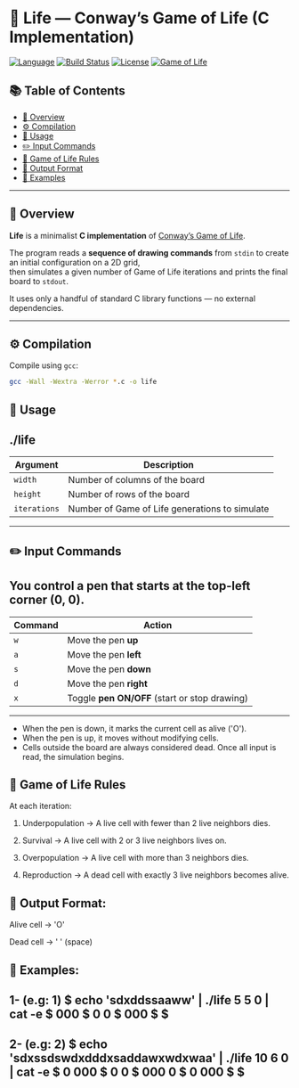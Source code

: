 # 🧬 Life — Conway’s Game of Life (C Implementation)

[![Language](https://img.shields.io/badge/language-C-blue.svg)](https://en.wikipedia.org/wiki/C_(programming_language))
[![Build Status](https://img.shields.io/badge/build-passing-brightgreen.svg)](#)
[![License](https://img.shields.io/badge/license-MIT-lightgrey.svg)](LICENSE)
[![Game of Life](https://img.shields.io/badge/Conway-Game%20of%20Life-blueviolet.svg)](https://en.wikipedia.org/wiki/Conway%27s_Game_of_Life)

## 📚 Table of Contents
- [📖 Overview](#overview)
- [⚙️ Compilation](#compilation)
- [🚀 Usage](#usage)
- [✏️ Input Commands](#input-commands)
- [🧠 Game of Life Rules](#game-of-life-rules)
- [🧩 Output Format](#output-format)
- [🧪 Examples](#examples)

---

## 📖 Overview

**Life** is a minimalist **C implementation** of [Conway’s Game of Life](https://en.wikipedia.org/wiki/Conway%27s_Game_of_Life).

The program reads a **sequence of drawing commands** from `stdin` to create an initial configuration on a 2D grid,  
then simulates a given number of Game of Life iterations and prints the final board to `stdout`.

It uses only a handful of standard C library functions — no external dependencies.

---

## ⚙️ Compilation

Compile using `gcc`:

```bash
gcc -Wall -Wextra -Werror *.c -o life
```

## 🚀 Usage
./life <width> <height> <iterations>
----------------------------------------------------------------
| Argument     | Description                                    |
| ------------ | ---------------------------------------------- |
| `width`      | Number of columns of the board                 |
| `height`     | Number of rows of the board                    |
| `iterations` | Number of Game of Life generations to simulate |
----------------------------------------------------------------

## ✏️ Input Commands
You control a pen that starts at the top-left corner (0, 0).
-----------------------------------------------------------
| Command | Action                                         |
| ------- | ---------------------------------------------- |
| `w`     | Move the pen **up**                            |
| `a`     | Move the pen **left**                          |
| `s`     | Move the pen **down**                          |
| `d`     | Move the pen **right**                         |
| `x`     | Toggle **pen ON/OFF** (start or stop drawing)  |
-----------------------------------------------------------
  - When the pen is down, it marks the current cell as alive ('O').
  - When the pen is up, it moves without modifying cells.
  - Cells outside the board are always considered dead.
Once all input is read, the simulation begins.

## 🧠 Game of Life Rules

At each iteration:

 1. Underpopulation → A live cell with fewer than 2 live neighbors dies.

 2. Survival → A live cell with 2 or 3 live neighbors lives on.

 3. Overpopulation → A live cell with more than 3 neighbors dies.

 4. Reproduction → A dead cell with exactly 3 live neighbors becomes alive.

## 🧩 Output Format:

Alive cell → 'O'

Dead cell → ' ' (space)

## 🧪 Examples:

1- (e.g: 1)
$ echo 'sdxddssaaww' | ./life 5 5 0 | cat -e
     $
 000 $
 0 0 $
 000 $
     $
--------
2- (e.g: 2)
$ echo 'sdxssdswdxdddxsaddawxwdxwaa' | ./life 10 6 0 | cat -e
          $
 0   000  $
 0     0  $
 000  0   $
  0  000  $
          $
----------
